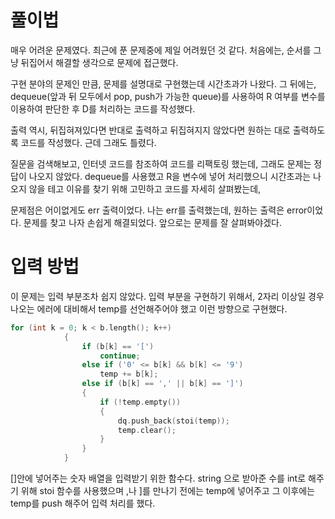 # 풀이법

매우 어려운 문제였다. 최근에 푼 문제중에 제일 어려웠던 것 같다. 처음에는, 순서를 그냥 뒤집어서 해결할 생각으로 문제에 접근했다.

구현 분야의 문제인 만큼, 문제를 설명대로 구현했는데 시간초과가 나왔다. 그 뒤에는, dequeue(앞과 뒤 모두에서 pop, push가 가능한 queue)를 사용하여 R 여부를 변수를 이용하여 판단한 후 D를 처리하는 코드를 작성했다.

출력 역시, 뒤집혀져있다면 반대로 출력하고 뒤집혀지지 않았다면 원하는 대로 출력하도록 코드를 작성했다. 근데 그래도 틀렸다.

질문을 검색해보고, 인터넷 코드를 참조하여 코드를 리팩토링 했는데, 그래도 문제는 정답이 나오지 않았다. dequeue를 사용했고 R을 변수에 넣어 처리했으니 시간초과는 나오지 않을 테고 이유를 찾기 위해 고민하고 코드를 자세히 살펴봤는데,

문제점은 어이없게도 err 출력이었다. 나는 err를 출력했는데, 원하는 출력은 error이었다. 문제를 찾고 나자 손쉽게 해결되었다. 앞으로는 문제를 잘 살펴봐야겠다.

# 입력 방법

이 문제는 입력 부분조차 쉽지 않았다. 입력 부분을 구현하기 위해서, 2자리 이상일 경우 나오는 에러에 대비해서 temp를 선언해주어야 했고 이런 방향으로 구현했다.

```cpp
for (int k = 0; k < b.length(); k++)
			{
				if (b[k] == '[')
					continue;
				else if ('0' <= b[k] && b[k] <= '9')
					temp += b[k];
				else if (b[k] == ',' || b[k] == ']')
				{
					if (!temp.empty())
					{
						dq.push_back(stoi(temp));
						temp.clear();
					}
				}
			}
```

[]안에 넣어주는 숫자 배열을 입력받기 위한 함수다. string 으로 받아준 수를 int로 해주기 위해 stoi 함수를 사용했으며 ,나 ]를 만나기 전에는 temp에 넣어주고 그 이후에는 temp를 push 해주어 입력 처리를 했다.

